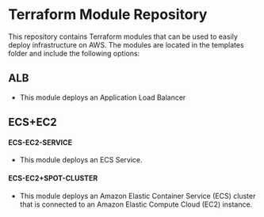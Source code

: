 # Terraform Module Repository

This repository contains Terraform modules that can be used to easily deploy infrastructure on AWS. The modules are located in the templates folder and include the following options:


## ALB

- This module deploys an Application Load Balancer

## ECS+EC2

#### ECS-EC2-SERVICE

- This module deploys an ECS Service. 

#### ECS-EC2+SPOT-CLUSTER

- This module deploys an Amazon Elastic Container Service (ECS) cluster that is connected to an Amazon Elastic Compute Cloud (EC2) instance.
